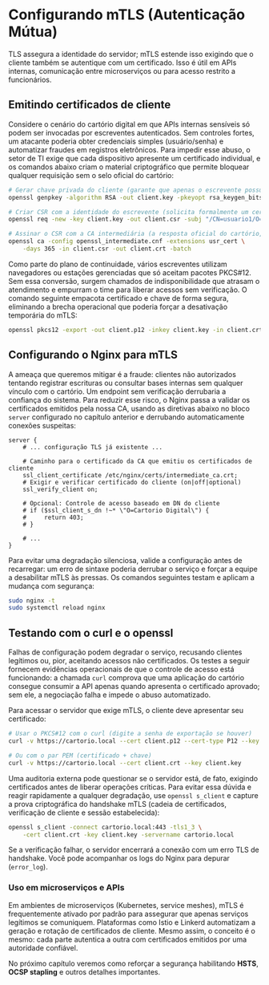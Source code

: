# Configurando mTLS (Autenticação Mútua)

TLS assegura a identidade do servidor; mTLS estende isso exigindo que o cliente também se autentique com um certificado. Isso é útil em APIs internas, comunicação entre microserviços ou para acesso restrito a funcionários.

## Emitindo certificados de cliente

Considere o cenário do cartório digital em que APIs internas sensíveis só podem ser invocadas por escreventes autenticados. Sem controles fortes, um atacante poderia obter credenciais simples (usuário/senha) e automatizar fraudes em registros eletrônicos. Para impedir esse abuso, o setor de TI exige que cada dispositivo apresente um certificado individual, e os comandos abaixo criam o material criptográfico que permite bloquear qualquer requisição sem o selo oficial do cartório:

```bash
# Gerar chave privada do cliente (garante que apenas o escrevente possua o segredo de autenticação)
openssl genpkey -algorithm RSA -out client.key -pkeyopt rsa_keygen_bits:2048

# Criar CSR com a identidade do escrevente (solicita formalmente um certificado contendo o DN aprovado pelo cartório)
openssl req -new -key client.key -out client.csr -subj "/CN=usuario1/O=Cartorio Digital"

# Assinar o CSR com a CA intermediária (a resposta oficial do cartório, validando a identidade e habilitando o acesso às APIs)
openssl ca -config openssl_intermediate.cnf -extensions usr_cert \
    -days 365 -in client.csr -out client.crt -batch
```

Como parte do plano de continuidade, vários escreventes utilizam navegadores ou estações gerenciadas que só aceitam pacotes PKCS#12. Sem essa conversão, surgem chamados de indisponibilidade que atrasam o atendimento e empurram o time para liberar acessos sem verificação. O comando seguinte empacota certificado e chave de forma segura, eliminando a brecha operacional que poderia forçar a desativação temporária do mTLS:

```bash
openssl pkcs12 -export -out client.p12 -inkey client.key -in client.crt -certfile intermediate_ca.crt
```

## Configurando o Nginx para mTLS

A ameaça que queremos mitigar é a fraude: clientes não autorizados tentando registrar escrituras ou consultar bases internas sem qualquer vínculo com o cartório. Um endpoint sem verificação derrubaria a confiança do sistema. Para reduzir esse risco, o Nginx passa a validar os certificados emitidos pela nossa CA, usando as diretivas abaixo no bloco `server` configurado no capítulo anterior e derrubando automaticamente conexões suspeitas:

```nginx
server {
    # ... configuração TLS já existente ...

    # Caminho para o certificado da CA que emitiu os certificados de cliente
    ssl_client_certificate /etc/nginx/certs/intermediate_ca.crt;
    # Exigir e verificar certificado do cliente (on|off|optional)
    ssl_verify_client on;

    # Opcional: Controle de acesso baseado em DN do cliente
    # if ($ssl_client_s_dn !~* \"O=Cartorio Digital\") {
    #     return 403;
    # }

    # ...
}
```

Para evitar uma degradação silenciosa, valide a configuração antes de recarregar: um erro de sintaxe poderia derrubar o serviço e forçar a equipe a desabilitar mTLS às pressas. Os comandos seguintes testam e aplicam a mudança com segurança:

```bash
sudo nginx -t
sudo systemctl reload nginx
```

## Testando com o curl e o openssl

Falhas de configuração podem degradar o serviço, recusando clientes legítimos ou, pior, aceitando acessos não certificados. Os testes a seguir fornecem evidências operacionais de que o controle de acesso está funcionando: a chamada `curl` comprova que uma aplicação do cartório consegue consumir a API apenas quando apresenta o certificado aprovado; sem ele, a negociação falha e impede o abuso automatizado.

Para acessar o servidor que exige mTLS, o cliente deve apresentar seu certificado:

```bash
# Usar o PKCS#12 com o curl (digite a senha de exportação se houver)
curl -v https://cartorio.local --cert client.p12 --cert-type P12 --key client.key

# Ou com o par PEM (certificado + chave)
curl -v https://cartorio.local --cert client.crt --key client.key
```

Uma auditoria externa pode questionar se o servidor está, de fato, exigindo certificados antes de liberar operações críticas. Para evitar essa dúvida e reagir rapidamente a qualquer degradação, use `openssl s_client` e capture a prova criptográfica do handshake mTLS (cadeia de certificados, verificação de cliente e sessão estabelecida):

```bash
openssl s_client -connect cartorio.local:443 -tls1_3 \
    -cert client.crt -key client.key -servername cartorio.local
```

Se a verificação falhar, o servidor encerrará a conexão com um erro TLS de handshake. Você pode acompanhar os logs do Nginx para depurar (`error_log`).

### Uso em microserviços e APIs

Em ambientes de microserviços (Kubernetes, service meshes), mTLS é frequentemente ativado por padrão para assegurar que apenas serviços legítimos se comuniquem. Plataformas como Istio e Linkerd automatizam a geração e rotação de certificados de cliente. Mesmo assim, o conceito é o mesmo: cada parte autentica a outra com certificados emitidos por uma autoridade confiável.

No próximo capítulo veremos como reforçar a segurança habilitando **HSTS**, **OCSP stapling** e outros detalhes importantes.
